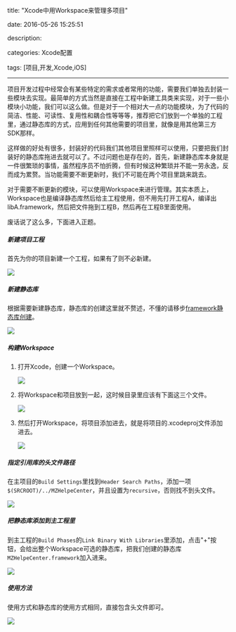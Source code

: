 title: "Xcode中用Workspace来管理多项目"

date: 2016-05-26 15:25:51

description:

categories: Xcode配置

tags: [项目,开发,Xcode,iOS]

---

项目开发过程中经常会有某些特定的需求或者常用的功能，需要我们单独去封装一些模块去实现。最简单的方式当然是直接在工程中新建工具类来实现，对于一些小模块小功能，我们可以这么做。但是对于一个相对大一点的功能模块，为了代码的简洁、性能、可读性、复用性和耦合性等等等，推荐把它们放到一个单独的工程里，通过静态库的方式，应用到任何其他需要的项目里，就像是用其他第三方SDK那样。

这样做的好处有很多，封装好的代码我们其他项目里照样可以使用，只要把我们封装好的静态库拖进去就可以了。不过问题也是存在的，首先，新建静态库本身就是一件很繁琐的事情，虽然程序员不怕折腾，但有时候这种繁琐并不能一劳永逸，反而成为累赘。当功能需要不断更新时，我们不可能在两个项目里跳来跳去。

对于需要不断更新的模块，可以使用Workspace来进行管理。其实本质上，Workspace也是编译静态库然后给主工程使用，但不用先打开工程A，编译出libA.framework，然后把文件拖到工程B，然后再在工程B里面使用。

废话说了这么多，下面进入正题。

<!--more-->

##### 新建项目工程

首先为你的项目新建一个工程，如果有了则不必新建。

![](http://7pumug.com1.z0.glb.clouddn.com/138D9CAC-CC1F-42BC-946D-1FE4388F8AD2.png)

##### 新建静态库

根据需要新建静态库，静态库的创建这里就不赘述，不懂的请移步[framework静态库创建](http://www.hackmz.com/2016/05/25/iOS开发-静态库制作-三/)。

![](http://7pumug.com1.z0.glb.clouddn.com/5713DA18-D3E2-42FB-8BFB-AA453012EBC4.png)

##### 构建Workspace

1. 打开Xcode，创建一个Workspace。

	![](http://7pumug.com1.z0.glb.clouddn.com/788D7DEB-AA2C-4115-8885-2E2BF218B43B.png)

2. 将Workspace和项目放到一起，这时候目录里应该有下面这三个文件。

	![](http://7pumug.com1.z0.glb.clouddn.com/25E14EC1-C359-414A-8B5D-227D44EE037D.png)

3. 然后打开Workspace，将项目添加进去，就是将项目的.xcodeproj文件添加进去。

	![](http://7pumug.com1.z0.glb.clouddn.com/4A672F33-A6F2-4B3A-A0A8-C826DBACAFE7.png)

##### 指定引用库的头文件路径

在主项目的`Build Settings`里找到`Header Search Paths`，添加一项`$(SRCROOT)/../MZHelpeCenter`，并且设置为`recursive`，否则找不到头文件。

![](http://7pumug.com1.z0.glb.clouddn.com/38A103D3-9BC1-4DC7-90B2-8F653C91C178.png)

##### 把静态库添加到主工程里

到主工程的`Build Phases`的`Link Binary With Libraries`里添加，点击"+"按钮，会给出整个Workspace可选的静态库，把我们创建的静态库`MZHelpeCenter.framework`加入进来。

![](http://7pumug.com1.z0.glb.clouddn.com/593EB492-AA97-48C3-992B-8E9EE8D4D4BB.png)

##### 使用方法

使用方式和静态库的使用方式相同，直接包含头文件即可。

![](http://7pumug.com1.z0.glb.clouddn.com/53FE944A-173D-47F7-8DDC-84BCC3D54FE2.png)





